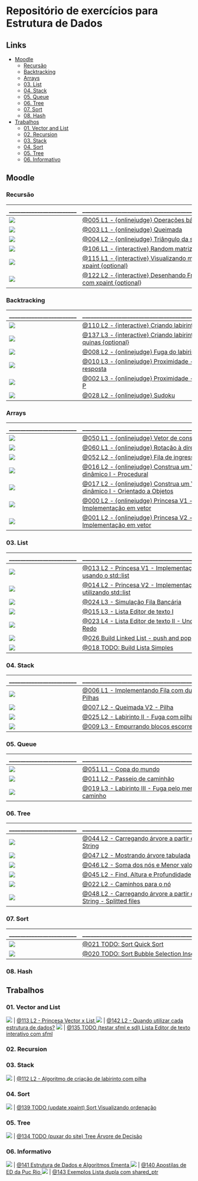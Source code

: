 
# Repositório de exercícios para Estrutura de Dados

## Links []()
<!--TOC_BEGIN-->
- [Moodle](#moodle)
    - [Recursão](#recursão)
    - [Backtracking](#backtracking)
    - [Arrays](#arrays)
    - [03. List](#03-list)
    - [04. Stack](#04-stack)
    - [05. Queue](#05-queue)
    - [06. Tree](#06-tree)
    - [07. Sort](#07-sort)
    - [08. Hash](#08-hash)
- [Trabalhos](#trabalhos)
    - [01. Vector and List](#01-vector-and-list)
    - [02. Recursion](#02-recursion)
    - [03. Stack](#03-stack)
    - [04. Sort](#04-sort)
    - [05. Tree](#05-tree)
    - [06. Informativo](#06-informativo)
<!--TOC_END-->

## Moodle

### Recursão
\________________________ | \_______________________________________________
------------------------- | ------------------------------------------------
![](base/005/.thumb.jpg) | [@005 L1 - {onlinejudge} Operações básicas](base/005/Readme.md)
![](base/003/.thumb.jpg) | [@003 L1 - {onlinejudge} Queimada](base/003/Readme.md)
![](base/004/.thumb.jpg) | [@004 L2 - {onlinejudge} Triângulo da soma](base/004/Readme.md)
![](base/106/.thumb.jpg) | [@106 L1 - {interactive} Random matriz](base/106/Readme.md)
![](base/115/.thumb.jpg) | [@115 L1 - {interactive} Visualizando mat com xpaint {optional}](base/115/Readme.md)
![](base/122/.thumb.jpg) | [@122 L2 - {interactive} Desenhando Fractais com xpaint {optional}](base/122/Readme.md)


### Backtracking
\________________________ | \_______________________________________________
------------------------- | ------------------------------------------------
![](base/110/.thumb.jpg) | [@110 L2 - {interactive} Criando labirinto](base/110/Readme.md)
![](base/137/.thumb.jpg) | [@137 L3 - {interactive} Criando labirinto sem quinas {optional}](base/137/Readme.md)
![](base/008/.thumb.jpg) | [@008 L2 - {onlinejudge} Fuga do labirinto](base/008/Readme.md)
![](base/010/.thumb.jpg) | [@010 L3 - {onlinejudge} Proximidade - achar resposta](base/010/Readme.md)
![](base/002/.thumb.jpg) | [@002 L3 - {onlinejudge} Proximidade - menor P](base/002/Readme.md)
![](base/028/.thumb.jpg) | [@028 L2 - {onlinejudge} Sudoku](base/028/Readme.md)


### Arrays
\________________________ | \_______________________________________________
------------------------- | ------------------------------------------------
![](base/050/.thumb.jpg) | [@050 L1 - {onlinejudge} Vetor de consulta](base/050/Readme.md)
![](base/060/.thumb.jpg) | [@060 L1 - {onlinejudge} Rotação à direira](base/060/Readme.md)
![](base/052/.thumb.jpg) | [@052 L2 - {onlinejudge} Fila de ingressos](base/052/Readme.md)
![](base/016/.thumb.jpg) | [@016 L2 - {onlinejudge} Construa um Vetor dinâmico I - Procedural](base/016/Readme.md)
![](base/017/.thumb.jpg) | [@017 L2 - {onlinejudge} Construa um Vetor dinâmico I - Orientado a Objetos](base/017/Readme.md)
![](base/000/.thumb.jpg) | [@000 L2 - {onlinejudge} Princesa V1 - Implementação em vetor](base/000/Readme.md)
![](base/001/.thumb.jpg) | [@001 L2 - {onlinejudge} Princesa V2 - Implementação em vetor](base/001/Readme.md)

### 03. List
\________________________ | \_______________________________________________
------------------------- | ------------------------------------------------
![](base/013/.thumb.jpg) | [@013 L2 - Princesa V1 - Implementação usando o std::list](base/013/Readme.md)
![](base/014/.thumb.jpg) | [@014 L2 - Princesa V2 - Implementação utilizando std::list](base/014/Readme.md)
![](base/024/.thumb.jpg) | [@024 L3 - Simulação Fila Bancária](base/024/Readme.md)
![](base/015/.thumb.jpg) | [@015 L3 - Lista Editor de texto I](base/015/Readme.md)
![](base/023/.thumb.jpg) | [@023 L4 - Lista Editor de texto II - Undo e Redo](base/023/Readme.md)
![](base/026/.thumb.jpg) | [@026 Build Linked List - push and pop](base/026/Readme.md)
![](base/018/.thumb.jpg) | [@018 TODO: Build Lista Simples](base/018/Readme.md)

### 04. Stack
\________________________ | \_______________________________________________
------------------------- | ------------------------------------------------
![](base/006/.thumb.jpg) | [@006 L1 - Implementando Fila com duas Pilhas](base/006/Readme.md)
![](base/007/.thumb.jpg) | [@007 L2 - Queimada V2 - Pilha](base/007/Readme.md)
![](base/025/.thumb.jpg) | [@025 L2 - Labirinto II - Fuga com pilha](base/025/Readme.md)
![](base/009/.thumb.jpg) | [@009 L3 - Empurrando blocos escorregadios](base/009/Readme.md)

### 05. Queue
\________________________ | \_______________________________________________
------------------------- | ------------------------------------------------
![](base/051/.thumb.jpg) | [@051 L1 - Copa do mundo](base/051/Readme.md)
![](base/011/.thumb.jpg) | [@011 L2 - Passeio de caminhão](base/011/Readme.md)
![](base/019/.thumb.jpg) | [@019 L3 - Labirinto III - Fuga pelo menor caminho](base/019/Readme.md)

### 06. Tree
\________________________ | \_______________________________________________
------------------------- | ------------------------------------------------
![](base/044/.thumb.jpg) | [@044 L2 - Carregando árvore a partir de String](base/044/Readme.md)
![](base/047/.thumb.jpg) | [@047 L2 - Mostrando árvore tabulada](base/047/Readme.md)
![](base/046/.thumb.jpg) | [@046 L2 - Soma dos nós e Menor valor](base/046/Readme.md)
![](base/045/.thumb.jpg) | [@045 L2 - Find, Altura e Profundidade](base/045/Readme.md)
![](base/022/.thumb.jpg) | [@022 L2 - Caminhos para o nó](base/022/Readme.md)
![](base/048/.thumb.jpg) | [@048 L2 - Carregando árvore a partir de String - Splitted files](base/048/Readme.md)

### 07. Sort
\________________________ | \_______________________________________________
------------------------- | ------------------------------------------------
![](base/021/.thumb.jpg) | [@021 TODO: Sort Quick Sort](base/021/Readme.md)
![](base/020/.thumb.jpg) | [@020 TODO: Sort Bubble Selection Insertion](base/020/Readme.md)

### 08. Hash

## Trabalhos

### 01. Vector and List
![](base/113/.thumb.jpg) | [@113 L2 - Princesa Vector x List ](base/113/Readme.md)
![](base/142/.thumb.jpg) | [@142 L2 - Quando utilizar cada estrutura de dados?](base/142/Readme.md)
![](base/135/.thumb.jpg) | [@135 TODO (testar sfml e sdl) Lista Editor de texto interativo com sfml](base/135/Readme.md)

### 02. Recursion


### 03. Stack
![](base/112/.thumb.jpg) | [@112 L2 - Algoritmo de criação de labirinto com pilha](base/112/Readme.md)

### 04. Sort
![](base/139/.thumb.jpg) | [@139 TODO (update xpaint) Sort Visualizando ordenação](base/139/Readme.md)

### 05. Tree
![](base/134/.thumb.jpg) | [@134 TODO (puxar do site) Tree Árvore de Decisão](base/134/Readme.md)

### 06. Informativo
![](base/141/.thumb.jpg) | [@141 Estrutura de Dados e Algoritmos Ementa    ](base/141/Readme.md)
![](base/140/.thumb.jpg) | [@140 Apostilas de ED da Puc Rio  ](base/140/Readme.md)
![](base/143/.thumb.jpg) | [@143 Exemplos  Lista dupla com shared_ptr](base/143/Readme.md)
